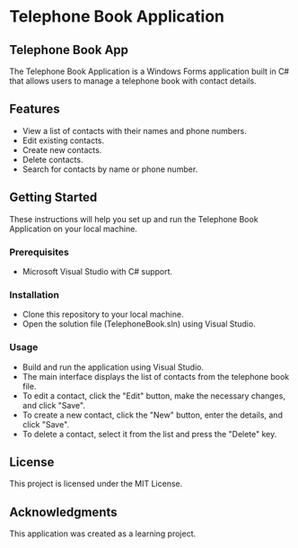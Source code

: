 # Telephone Book Application

## Telephone Book App

The Telephone Book Application is a Windows Forms application built in C# that allows users to manage a telephone book with contact details.

## Features

+    View a list of contacts with their names and phone numbers.
+    Edit existing contacts.
+    Create new contacts.
+    Delete contacts.
+    Search for contacts by name or phone number.

## Getting Started

These instructions will help you set up and run the Telephone Book Application on your local machine.

### Prerequisites

+    Microsoft Visual Studio with C# support.

### Installation

+    Clone this repository to your local machine.
+    Open the solution file (TelephoneBook.sln) using Visual Studio.

### Usage

+    Build and run the application using Visual Studio.
+    The main interface displays the list of contacts from the telephone book file.
+    To edit a contact, click the "Edit" button, make the necessary changes, and click "Save".
+    To create a new contact, click the "New" button, enter the details, and click "Save".
+    To delete a contact, select it from the list and press the "Delete" key.

## License

This project is licensed under the MIT License.

## Acknowledgments

This application was created as a learning project.
